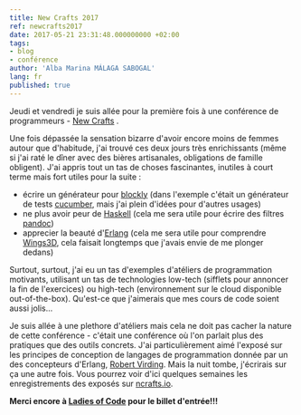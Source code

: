 ```yaml
---
title: New Crafts 2017
ref: newcrafts2017
date: 2017-05-21 23:31:48.000000000 +02:00
tags:
- blog
- conférence
author: 'Alba Marina MÁLAGA SABOGAL'
lang: fr
published: true
---
```


Jeudi et vendredi je suis allée pour la première fois à une conférence de programmeurs - [New Crafts](http://ncrafts.io/) .

Une fois dépassée la sensation bizarre d'avoir encore moins de femmes autour que d'habitude, j'ai trouvé ces deux jours très enrichissants (même si j'ai raté le dîner avec des bières artisanales, obligations de famille obligent). J'ai appris tout un tas de choses fascinantes, inutiles à court terme mais fort utiles pour la suite :

-   écrire un générateur pour [blockly](https://developers.google.com/blockly/) (dans l'exemple c'était un générateur de tests [cucumber](https://cucumber.io/), mais j'ai plein d'idées pour d'autres usages)
-   ne plus avoir peur de [Haskell](https://www.haskell.org/) (cela me sera utile pour écrire des filtres [pandoc](http://pandoc.org/))
-   apprecier la beauté d'[Erlang](https://www.erlang-solutions.com/) (cela me sera utile pour comprendre [Wings3D](http://www.wings3d.com/), cela faisait longtemps que j'avais envie de me plonger dedans)

Surtout, surtout, j'ai eu un tas d'exemples d'atéliers de programmation motivants, utilisant un tas de technologies low-tech (sifflets pour annoncer la fin de l'exercices) ou high-tech (environnement sur le cloud disponible out-of-the-box). Qu'est-ce que j'aimerais que mes cours de code soient aussi jolis...

Je suis allée à une plethore d'atéliers mais cela ne doit pas cacher la nature de cette conférence - c'était une conférence où l'on parlait plus des pratiques que des outils concrets. J'ai particulièrement aimé l'exposé sur les principes de conception de langages de programmation donnée par un des concepteurs d'Erlang, [Robert Virding](http://ncrafts.io/speaker/rvirding). Mais la nuit tombe, j'écrirais sur ça une autre fois. Vous pourrez voir d'ici quelques semaines les enregistrements des exposés sur [ncrafts.io](http://ncrafts.io/).

**Merci encore à [Ladies of Code](https://www.meetup.com/fr-FR/Ladies-of-Code-Paris/) pour le billet d'entrée!!!**
